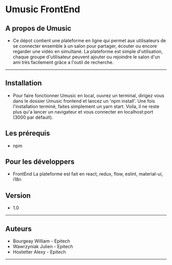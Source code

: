 # Umusic FrontEnd


## A propos de Umusic
 - Ce dépot contient une plateforme en ligne qui permet aux utilisateurs de se connecter ensemble à un salon pour partager, écouter ou encore regarder une vidéo en simultané.
La plateforme est simple d'utilisation, chaque groupe d'utilisateur peuvent ajouter ou rejoindre le salon d'un ami très facilement grâce a l'outil de recherche.

---

## Installation
 - Pour faire fonctionner Umusic en local, ouvrez un terminal, dirigez vous dans le dossier Umusic frontend et lancez un 'npm install'. Une fois l'installation terminé, faites simplement un yarn start. Voila, il ne reste plus qu'a lancer un navigateur et vous connecter en localhost:port (3000 par défault).

## Les prérequis
 - npm

## Pour les développers
 - FrontEnd
	La plateforme est fait en react, redux, flow, eslint, material-ui, i18n	

## Version
 - 1.0

---

## Auteurs
 - Bourgeay William - Epitech
 - Wawrzyniak Julien - Epitech
 - Hostetter Alexy - Epitech

---
